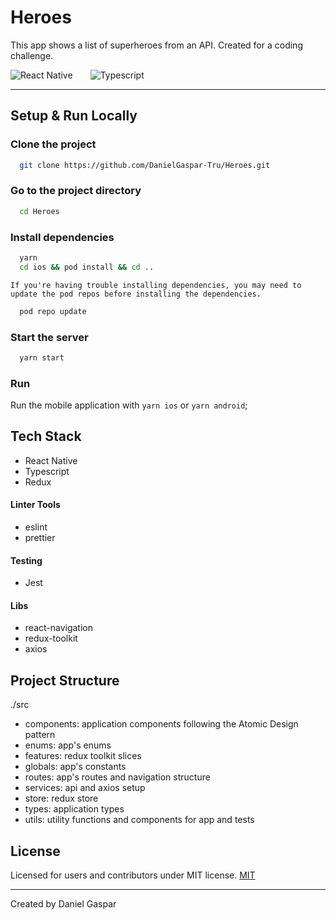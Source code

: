 # Heroes

This app shows a list of superheroes from an API. Created for a coding challenge.

![React Native](https://img.shields.io/static/v1?label=React-Native&message=v0.68.0&color=6D21B4&style=for-the-badge&logo=react)  ![Typescript](https://img.shields.io/static/v1?label=Typescript&message=v4.4.4&color=2184B4&style=for-the-badge&logo=typescript)

---

## Setup & Run Locally

### Clone the project

```bash
  git clone https://github.com/DanielGaspar-Tru/Heroes.git
```

### Go to the project directory

```bash
  cd Heroes
```

### Install dependencies

```bash
  yarn
  cd ios && pod install && cd ..
```

`If you're having trouble installing dependencies, you may need to update the pod repos before installing the dependencies.`

```bash
  pod repo update
```

### Start the server

```bash
  yarn start
```

### Run

Run the mobile application with `yarn ios` or `yarn android`;

## Tech Stack

- React Native
- Typescript
- Redux

#### Linter Tools

- eslint
- prettier

#### Testing

- Jest

#### Libs

- react-navigation
- redux-toolkit
- axios

## Project Structure

./src

- components: application components following the Atomic Design pattern
- enums: app's enums
- features: redux toolkit slices
- globals: app's constants
- routes: app's routes and navigation structure
- services: api and axios setup
- store: redux store
- types: application types
- utils: utility functions and components for app and tests

## License

Licensed for users and contributors under MIT license.
[MIT](https://choosealicense.com/licenses/mit/)

---

Created by Daniel Gaspar
